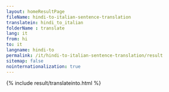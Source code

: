 ```yaml
---
layout: homeResultPage
fileName: hindi-to-italian-sentence-translation
translatein: hindi_to_italian
folderName : translate
lang: it
from: hi
to: it
langname: hindi-to
permalink: /it/hindi-to-italian-sentence-translation/result
sitemap: false
nointernationalization: true
---
```

{% include result/translateinto.html %}

<script src="/js/result/translation.js" data-foldername="{{page.folderName}}" data-lang="{{page.lang}}"></script>
